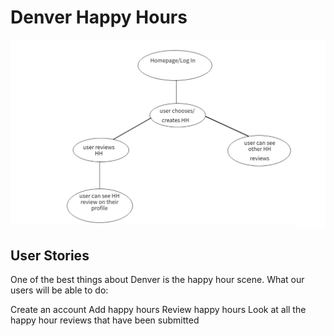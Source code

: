 # Denver Happy Hours
![Denver HH Wireframe](images/wireframe.png)

## User Stories
One of the best things about Denver is the happy hour scene. What our users will be able to do:

Create an account
Add happy hours
Review happy hours
Look at all the happy hour reviews that have been submitted
